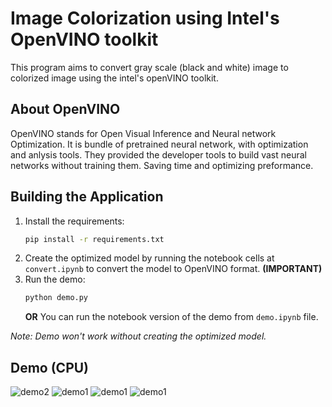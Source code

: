 # Image Colorization using Intel's OpenVINO toolkit
This program aims to convert gray scale (black and white) image to colorized image using the intel's openVINO toolkit. 
## About OpenVINO
OpenVINO stands for Open Visual Inference and Neural network Optimization. It is bundle of pretrained neural network, with optimization and anlysis tools. They provided the developer tools to build vast neural networks without training them. Saving time and optimizing preformance. 

## Building the Application
1. Install the requirements:
    ```bash
    pip install -r requirements.txt
    ```
2. Create the optimized model by running the notebook cells at `convert.ipynb` to convert the model to OpenVINO format. **(IMPORTANT)**
2. Run the demo:
    ```bash
    python demo.py
    ```
    **OR** You can run the notebook version of the demo from `demo.ipynb` file.
    
_Note: Demo won't work without creating the optimized model._

## Demo (CPU)
![demo2](demoImages/demo2.png)
![demo1](demoImages/demo1.png)
![demo1](demoImages/demo3.png)
![demo1](demoImages/demo4.png)
